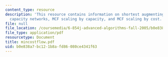 ```yaml
---
content_type: resource
description: 'This resource contains information on shortest augmenting paths: unit
  capacity networks, MCF scaling by capacity, and MCF scaling by cost.'
file: null
file_location: /coursemedia/6-854j-advanced-algorithms-fall-2005/b0e838a7bc121b8afd86080ce4341f63_mincostflow.pdf
file_type: application/pdf
resourcetype: Document
title: mincostflow.pdf
uid: b0e838a7-bc12-1b8a-fd86-080ce4341f63
---
```

